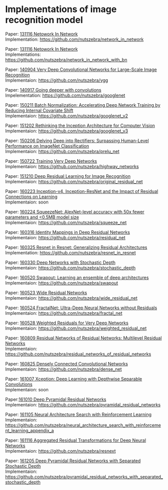 # Implementations of image recognition model

Paper: [131116 Netowork In Network](https://arxiv.org/abs/1312.4400 "Network In Network")  
Implementation: https://github.com/nutszebra/network_in_network  

Paper: [131116 Netowork In Network](https://arxiv.org/abs/1312.4400 "Network In Network")  
Implementations: https://github.com/nutszebra/network_in_network_with_bn  

Paper: [140904 Very Deep Convolutional Networks for Large-Scale Image Recognition](https://arxiv.org/abs/1409.1556 "Very Deep Convolutional Networks for Large-Scale Image Recognition")  
Implementaion: https://github.com/nutszebra/vgg  

Paper: [140917 Going deeper with convolutions](https://arxiv.org/abs/1409.4842 "Going deeper with convolutions")   
Impelementation: https://github.com/nutszebra/googlenet  

Paper: [150211 Batch Normalization: Accelerating Deep Network Training by Reducing Internal Covariate Shift](https://arxiv.org/abs/1502.03167 "Batch Normalization: Accelerating Deep Network Training by Reducing Internal Covariate Shift")  
Implementaion: https://github.com/nutszebra/googlenet_v2  

Paper: [151202 Rethinking the Inception Architecture for Computer Vision](https://arxiv.org/abs/1512.00567 "Rethinking the Inception Architecture for Computer Vision")  
Implementaion: https://github.com/nutszebra/googlenet_v3  

Paper: [150206 Delving Deep into Rectifiers: Surpassing Human-Level Performance on ImageNet Classification](https://arxiv.org/abs/1502.01852 "Delving Deep into Rectifiers: Surpassing Human-Level Performance on ImageNet Classification")  
Implementaion: https://github.com/nutszebra/prelu_net  

Paper: [150722 Training Very Deep Networks](https://arxiv.org/abs/1507.06228 "Training Very Deep Networks")  
Implementaion: https://github.com/nutszebra/highway_networks  

Paper: [151210 Deep Residual Learning for Image Recognition](https://arxiv.org/abs/1512.03385 "Deep Residual Learning for Image Recognition")  
Implementaion: https://github.com/nutszebra/original_residual_net  

Paper: [160223 Inception-v4, Inception-ResNet and the Impact of Residual Connections on Learning](https://arxiv.org/abs/1602.07261 "Inception-v4, Inception-ResNet and the Impact of Residual Connections on Learning")  
Implementaion: soon  

Paper: [160224 SqueezeNet: AlexNet-level accuracy with 50x fewer parameters and <0.5MB model size](https://arxiv.org/abs/1602.07360 "SqueezeNet: AlexNet-level accuracy with 50x fewer parameters and <0.5MB model size")  
Implementaion: https://github.com/nutszebra/squeeze_net  

Paper: [160316 Identity Mappings in Deep Residual Networks](https://arxiv.org/abs/1603.05027 "Identity Mappings in Deep Residual Networks")  
Implementaion: https://github.com/nutszebra/residual_net  

Paper: [160325 Resnet in Resnet: Generalizing Residual Architectures](https://arxiv.org/abs/1603.08029 "Resnet in Resnet: Generalizing Residual Architectures")  
Implementation: https://github.com/nutszebra/resnet_in_resnet  


Paper: [160330 Deep Networks with Stochastic Depth](https://arxiv.org/abs/1603.09382 "Deep Networks with Stochastic Depth")  
Implementaion: https://github.com/nutszebra/stochastic_depth  

Paper: [160520 Swapout: Learning an ensemble of deep architectures](https://arxiv.org/abs/1605.06465 "Swapout: Learning an ensemble of deep architectures")  
Implementaion: https://github.com/nutszebra/swapout  

Paper: [160523 Wide Residual Networks](https://arxiv.org/abs/1605.07146 "Wide Residual Networks")  
Implementaion: https://github.com/nutszebra/wide_residual_net  

Paper: [160524 FractalNet: Ultra-Deep Neural Networks without Residuals](https://arxiv.org/abs/1605.07648 "FractalNet: Ultra-Deep Neural Networks without Residuals")  
Implementaion: https://github.com/nutszebra/fractal_net  

Paper: [160528 Weighted Residuals for Very Deep Networks](https://arxiv.org/abs/1605.08831 "Weighted Residuals for Very Deep Networks")  
Implementaion: https://github.com/nutszebra/weighted_residual_net  

Paper: [160809 Residual Networks of Residual Networks: Multilevel Residual Networks](https://arxiv.org/abs/1608.02908 "Residual Networks of Residual Networks: Multilevel Residual Networks")  
Implementaion: https://github.com/nutszebra/residual_networks_of_residual_networks  

Paper: [160825 Densely Connected Convolutional Networks](https://arxiv.org/abs/1608.06993 "Densely Connected Convolutional Networks")  
Implementaion: https://github.com/nutszebra/dense_net  

Paper: [161007 Xception: Deep Learning with Depthwise Separable Convolutions](https://arxiv.org/abs/1610.02357 "Xception: Deep Learning with Depthwise Separable Convolutions")  
Implementaion: soon  

Paper:[161010 Deep Pyramidal Residual Networks](https://arxiv.org/abs/1610.02915 "Deep Pyramidal Residual Networks")  
Implementaion: https://github.com/nutszebra/pyramidal_residual_networks  

Paper: [161105 Neural Architecture Search with Reinforcement Learning](https://arxiv.org/abs/1611.01578 "Neural Architecture Search with Reinforcement Learning")  
Implementaion: https://github.com/nutszebra/neural_architecture_search_with_reinforcement_learning_appendix_a  

Paper: [161116 Aggregated Residual Transformations for Deep Neural Networks](https://arxiv.org/abs/1611.05431 "Aggregated Residual Transformations for Deep Neural Networks")  
Implementaion: https://github.com/nutszebra/resnext  

Paper: [161205 Deep Pyramidal Residual Networks with Separated Stochastic Depth](https://arxiv.org/abs/1612.01230 "Deep Pyramidal Residual Networks with Separated Stochastic Depth")   
Implementaion: https://github.com/nutszebra/pyramidal_residual_networks_with_separated_stochastic_depth  
